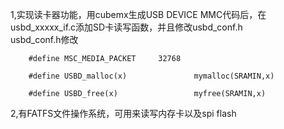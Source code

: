 1,实现读卡器功能，用cubemx生成USB DEVICE MMC代码后，在usbd_xxxxx_if.c添加SD卡读写函数，并且修改usbd_conf.h	
		usbd_conf.h修改 
		
		#define MSC_MEDIA_PACKET     32768
		
		#define USBD_malloc(x)               mymalloc(SRAMIN,x)

		#define USBD_free(x)                 myfree(SRAMIN,x)

2,有FATFS文件操作系统，可用来读写内存卡以及spi flash

